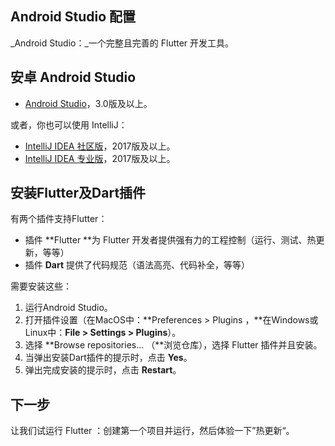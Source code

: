 ## Android Studio 配置

_Android Studio：_一个完整且完善的 Flutter 开发工具。

## 安卓 Android Studio

* [Android Studio](https://developer.android.com/studio/index.html)，3.0版及以上。

或者，你也可以使用 IntelliJ：

* [IntelliJ IDEA 社区版](https://www.jetbrains.com/idea/download/)，2017版及以上。
* [IntelliJ IDEA 专业版](https://www.jetbrains.com/idea/download/)，2017版及以上。

## 安装Flutter及Dart插件

有两个插件支持Flutter：

* 插件 **Flutter **为 Flutter 开发者提供强有力的工程控制（运行、测试、热更新，等等）
* 插件 **Dart** 提供了代码规范（语法高亮、代码补全，等等）

需要安装这些：

1. 运行Android Studio。
2. 打开插件设置（在MacOS中：**Preferences &gt; Plugins ，**在Windows或Linux中：**File &gt; Settings &gt; Plugins**）。
3. 选择 **Browse repositories... （**浏览仓库），选择 Flutter 插件并且安装。
4. 当弹出安装Dart插件的提示时，点击 **Yes**。
5. 弹出完成安装的提示时，点击 **Restart**。

## 下一步

让我们试运行 Flutter ：创建第一个项目并运行，然后体验一下”热更新“。

